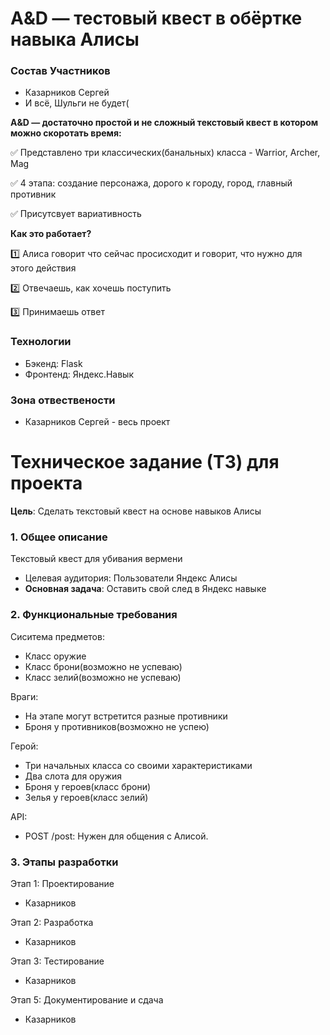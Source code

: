 # A&D — тестовый квест в обёртке навыка Алисы

### Состав Участников
- Казарников Сергей
- И всё, Шульги не будет(

**A&D — достаточно простой и не сложный текстовый квест в котором можно скоротать время:**


✅ Представлено три классических(банальных) класса - Warrior, Archer, Mag

✅ 4 этапа: создание персонажа, дорого к городу, город, главный противник

✅ Присутсвует вариативность


**Как это работает?**


1️⃣ Алиса говорит что сейчас просисходит и говорит, что нужно для этого действия

2️⃣ Отвечаешь, как хочешь поступить

3️⃣ Принимаешь ответ


### Технологии
- Бэкенд: Flask
- Фронтенд: Яндекс.Навык

### Зона отвествености
- Казарников Сергей - весь проект


# Техническое задание (ТЗ) для проекта


**Цель**: Сделать текстовый квест на основе навыков Алисы

### 1. Общее описание
Текстовый квест для убивания вермени
- Целевая аудитория: Пользователи Яндекс Алисы
- **Основная задача**: Оставить свой след в Яндекс навыке
### 2. Функциональные требования
Сиситема предметов:
- Класс оружие
- Класс брони(возможно не успеваю)
- Класс зелий(возможно не успеваю)

Враги:
- На этапе могут встретится разные противники
- Броня у противников(возможно не успею)

Герой:
- Три начальных класса со своими характеристиками
- Два слота для оружия
- Броня у героев(класс брони)
- Зелья у героев(класс зелий)

API:
- POST /post: Нужен для общения с Алисой.

### 3. Этапы разработки
Этап 1: Проектирование
 - Казарников

Этап 2: Разработка
 - Казарников

Этап 3: Тестирование
 - Казарников

Этап 5: Документирование и сдача
 - Казарников

